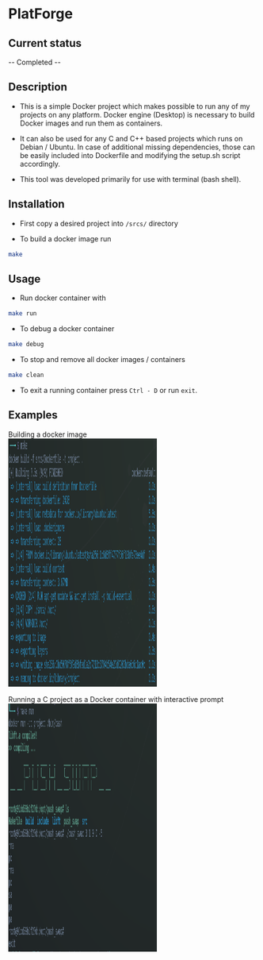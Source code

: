 # PlatForge

## Current status
-- Completed --

## Description

* This is a simple Docker project which makes possible to run any of my
projects on any platform. Docker engine (Desktop) is necessary to build
Docker images and run them as containers.

* It can also be used for any C and C++ based projects which runs on
Debian / Ubuntu. In case of additional missing dependencies, those can
be easily included into Dockerfile and modifying the setup.sh script
accordingly.

* This tool was developed primarily for use with terminal (bash shell).

## Installation

- First copy a desired project into ```/srcs/``` directory

- To build a docker image run
```bash
make
```

## Usage

- Run docker container with
```bash
make run
```

- To debug a docker container
```bash
make debug
```

- To stop and remove all docker images / containers
```bash
make clean
```

- To exit a running container press ```Ctrl - D``` or run ```exit```.

## Examples

Building a docker image
<br>
<img src="./images/example-1.png" alt="Docker image" width="300" height="500">

Running a C project as a Docker container with interactive prompt
<br>
<img src="./images/example-2.png" alt="C project" width="300" height="500">
